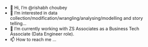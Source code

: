 - 👋 Hi, I’m @rishabh choubey
- 👀 I’m interested in data collection/modification/wrangling/analysing/modelling and story telling...
- 🌱 I’m currently working with ZS Associates as a Business Tech Associate (Data Engineer role).
- 📫 How to reach me ...

<!---
rishabh2812/rishabh2812 is a ✨ special ✨ repository because its `README.md` (this file) appears on your GitHub profile.
You can click the Preview link to take a look at your changes.
--->
